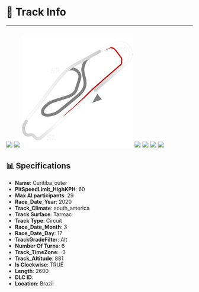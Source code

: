 # 🏁 Track Info

---
![](image_1.jpg)
![](image_2.jpg)
![](image_3.jpg)
![](image_4.jpg)
![](image_5.jpg)
![](image_6.jpg)
![](image_7.jpg)
---

## 📊 Specifications

- **Name**: Curitiba_outer
- **PitSpeedLimit_HighKPH**: 60
- **Max AI participants**: 29
- **Race_Date_Year**: 2020
- **Track_Climate**: south_america
- **Track Surface**: Tarmac
- **Track Type**: Circuit
- **Race_Date_Month**: 3
- **Race_Date_Day**: 17
- **TrackGradeFilter**: Alt
- **Number Of Turns**: 6
- **Track_TimeZone**: -3
- **Track_Altitude**: 881
- **Is Clockwise**: TRUE
- **Length**: 2600
- **DLC ID**: 
- **Location**: Brazil
